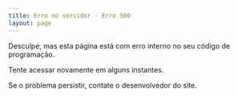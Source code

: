 ```yaml
---
title: Erro no servidor - Erro 500
layout: page
---
```


Desculpe, mas esta página está com erro interno no seu código de programação.

Tente acessar novamente em alguns instantes.

Se o problema persistir, contate o desenvolvedor do site.